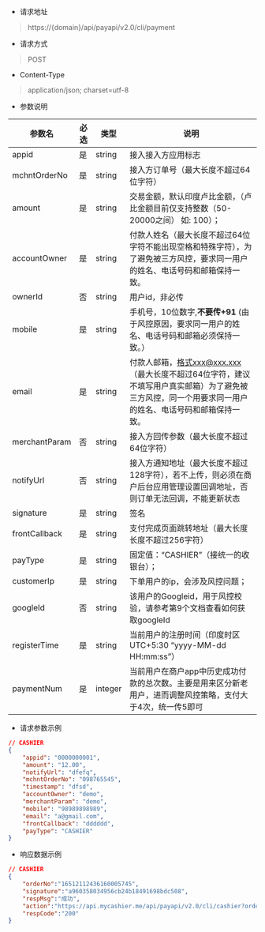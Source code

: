 - 请求地址
> https://{domain}/api/payapi/v2.0/cli/payment
- 请求方式
> POST
- Content-Type
> application/json; charset=utf-8
- 参数说明

|参数名|必选|类型| 说明                                                                                |
|--|--|--|-----------------------------------------------------------------------------------|
|appid|是|string| 接入接入方应用标志                                                                         |
|mchntOrderNo|是|string| 接入方订单号（最大长度不超过64位字符）                                                              |
|amount|是|string| 交易金额，默认印度卢比金额，（卢比金额目前仅支持整数（50-20000之间） 如: 100）；                                   |
|accountOwner|是|string| 付款人姓名（最大长度不超过64位字符不能出现空格和特殊字符），为了避免被三方风控，要求同一用户的姓名、电话号码和邮箱保持一致。                   |
|ownerId|否|string| 用户id，非必传                                                                          |
|mobile|是|string| 手机号，10位数字,**不要传+91**          (由于风控原因，要求同一用户的姓名、电话号码和邮箱必须保持一致。）                   |
|email|是|string| 付款人邮箱，格式xxx@xxx.xxx（最大长度不超过64位字符，建议不填写用户真实邮箱）为了避免被三方风控，同一个用要求同一用户的姓名、电话号码和邮箱保持一致。 |
|merchantParam|否|string| 接入方回传参数（最大长度不超过64位字符）                                                             |
|notifyUrl|否|string| 接入方通知地址（最大长度不超过128字符），若不上传，则必须在商户后台应用管理设置回调地址，否则订单无法回调，不能更新状态                     |
|signature|是|string| 签名                                                                                |
|frontCallback|是|string| 支付完成页面跳转地址（最大长度长度不超过256字符）                                                        |
|payType|是|string| 固定值：“CASHIER”（接统一的收银台）；                                                           |
|customerIp|是|string| 下单用户的ip，会涉及风控问题；                                                                  |
|googleId|否|string| 该用户的Googleid，用于风控校验，请参考第9个文档查看如何获取googleId                                        |
|registerTime|是|string| 当前用户的注册时间（印度时区UTC+5:30 “yyyy-MM-dd HH:mm:ss”）                                     |
|paymentNum|是|integer| 当前用户在商户app中历史成功付款的总次数。主要是用来区分新老用户，进而调整风控策略，支付大于4次，统一传5即可                          ||


- 请求参数示例
```json
// CASHIER
{
    "appid": "0000000001",
    "amount": "12.00",
    "notifyUrl": "dfefq",
    "mchntOrderNo": "098765545",
    "timestamp": "dfsd",
    "accountOwner": "demo",
    "merchantParam": "demo",
    "mobile": "98989898989",
    "email": "a@gmail.com",
    "frontCallback": "dddddd",
    "payType": "CASHIER"
}
```
- 响应数据示例
``` json
// CASHIER
{
    "orderNo":"16512112436160005745",
    "signature":"a960358034956cb24b18491698bdc508",
    "respMsg":"成功",
    "action":"https://api.mycashier.me/api/payapi/v2.0/cli/cashier?orderNo=16512369409670364853",
    "respCode":"200"
}
```